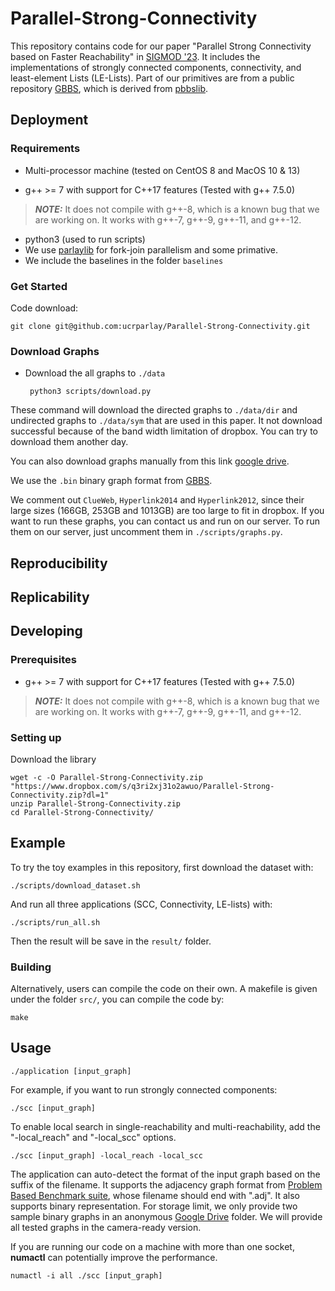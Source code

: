Parallel-Strong-Connectivity 
====================== 
This repository contains code for our paper "Parallel Strong Connectivity based on Faster Reachability" in [SIGMOD '23](https://dl.acm.org/doi/10.1145/3589259). It includes the implementations of strongly connected components, connectivity, and least-element Lists (LE-Lists). Part of our primitives are from a public repository [GBBS](https://github.com/ParAlg/gbbs), which is derived from [pbbslib](https://github.com/cmuparlay/pbbslib).  




## Deployment

### Requirements 

- Multi-processor machine (tested on CentOS 8 and MacOS 10 & 13)

* g++ &gt;= 7 with support for C++17 features (Tested with g++ 7.5.0)

> **_NOTE:_**  It does not compile with g++-8, which is a known bug that we are working on. It works with g++-7, g++-9, g++-11, and g++-12.  

- python3 (used to run scripts)
- We use [parlaylib](https://github.com/cmuparlay/parlaylib) for fork-join parallelism and some primative.
- We include the baselines in the folder `baselines`

### Get Started

Code download:

```
git clone git@github.com:ucrparlay/Parallel-Strong-Connectivity.git
```
<!-- 
We provide 3 small directed graphs as examples. They are located in `./data/directed`. Run the following commands to check if the deployment was successful:

```
make -j
python3 scripts/test.py
``` -->

### Download Graphs

- Download the all graphs to `./data`

  ``` python3 scripts/download.py```

These command will download the directed graphs to `./data/dir` and undirected graphs to `./data/sym` that are used in this paper. It not download successful because of the band width limitation of dropbox. You can try to download them another day.

You can also download graphs manually from this link [google drive](https://drive.google.com/drive/folders/1ZuhfaLmdL-EyOiWYqZGD1rOy_oSFRWe4?usp=sharing).

We use the `.bin` binary graph format from [GBBS](https://github.com/ParAlg/gbbs).

We comment out `ClueWeb`, `Hyperlink2014` and `Hyperlink2012`, since their large sizes (166GB, 253GB and 1013GB) are too large to fit in dropbox. If you want to run these graphs, you can contact us and run on our server. To run them on our server, just uncomment them in `./scripts/graphs.py`. 

<!-- For ClueWeb, it is too large to fit in dropbox. You can find it at [Web Data Commons](http://webdatacommons.org/hyperlinkgraph/). -->


## Reproducibility

## Replicability





## Developing

### Prerequisites 
* g++ &gt;= 7 with support for C++17 features (Tested with g++ 7.5.0)

> **_NOTE:_**  It does not compile with g++-8, which is a known bug that we are working on. It works with g++-7, g++-9, g++-11, and g++-12.  

### Setting up 
Download the library
```shell
wget -c -O Parallel-Strong-Connectivity.zip "https://www.dropbox.com/s/q3ri2xj31o2awuo/Parallel-Strong-Connectivity.zip?dl=1"  
unzip Parallel-Strong-Connectivity.zip   
cd Parallel-Strong-Connectivity/  
```

## Example
To try the toy examples in this repository, first download the dataset with:  
```shell
./scripts/download_dataset.sh  
```
And run all three applications (SCC, Connectivity, LE-lists) with:  
```shell
./scripts/run_all.sh  
```
Then the result will be save in the ``result/`` folder.  

### Building
Alternatively, users can compile the code on their own. A makefile is given under the folder ``src/``, you can compile the code by:  
```shell
make 
```

## Usage
```shell
./application [input_graph]  
```
For example, if you want to run strongly connected components: 
```shell
./scc [input_graph]  
```
To enable local search in single-reachability and multi-reachability, add the "-local\_reach" and "-local\_scc" options.

```shell
./scc [input_graph] -local_reach -local_scc  
```

The application can auto-detect the format of the input graph based on the suffix of the filename. It supports the adjacency graph format from [Problem Based Benchmark suite](http://www.cs.cmu.edu/~pbbs/benchmarks/graphIO.html), whose filename should end with ".adj". It also supports binary representation. For storage limit, we only provide two sample binary graphs in an anonymous [Google Drive](https://drive.google.com/drive/folders/1ztlrVgfLlmbR-McyhiRCtDYoMcR9Tyq3?usp=sharing) folder. We will provide all tested graphs in the camera-ready version.  

If you are running our code on a machine with more than one socket, **numactl** can potentially improve the performance.  
```shell
numactl -i all ./scc [input_graph]  
```
